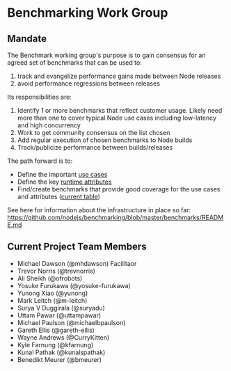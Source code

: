 # Benchmarking Work Group

## Mandate

The Benchmark working group's purpose is to gain consensus for an agreed set of benchmarks that can be used to:

1. track and evangelize performance gains made between Node releases
2. avoid performance regressions between releases

Its responsibilities are:

1. Identify 1 or more benchmarks that reflect customer usage.  Likely need more than one to cover typical Node use cases including low-latency and high concurrency
2. Work to get community consensus on the list chosen
3. Add regular execution of chosen benchmarks to Node builds
4. Track/publicize performance between builds/releases


The path forward is to:
 * Define the important
   [use cases](https://github.com/nodejs/benchmarking/blob/master/docs/use_cases.md)
 * Define the key
   [runtime attributes](https://github.com/nodejs/benchmarking/blob/master/docs/runtime_attributes.md)
 * Find/create benchmarks that provide good coverage for the
   use cases and attributes
   ([current table](https://github.com/nodejs/benchmarking/blob/master/docs/use_cases.md))

See here for information about the infrastructure in place so far:
https://github.com/nodejs/benchmarking/blob/master/benchmarks/README.md

## Current Project Team Members
  + Michael Dawson (@mhdawson) Facilitaor 
  + Trevor Norris (@trevnorris)
  + Ali Sheikh (@ofrobots)
  + Yosuke Furukawa (@yosuke-furukawa)
  + Yunong Xiao (@yunong)
  + Mark Leitch (@m-leitch)
  + Surya V Duggirala (@suryadu)
  + Uttam Pawar (@uttampawar)
  + Michael Paulson (@michaelbpaulson)
  + Gareth Ellis (@gareth-ellis)
  + Wayne Andrews (@CurryKitten)
  + Kyle Farnung (@kfarnung)
  + Kunal Pathak (@kunalspathak)
  + Benedikt Meurer (@bmeurer)
